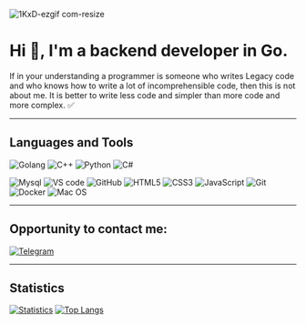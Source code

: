 
![1KxD-ezgif com-resize](https://github.com/user-attachments/assets/2c1837b5-6979-41c1-96b6-dae588054fae)


# Hi :wave:, I'm a backend developer in Go.


If in your understanding a programmer is someone who writes Legacy code and who knows how to write a lot of incomprehensible code, then this is not about me.
It is better to write less code and simpler than more code and more complex. :white_check_mark:

---

## Languages and Tools
![Golang](https://img.shields.io/badge/Golang-00CED1?style=for-the-badge&logo=go&logoColor=00008B)
![C++](https://img.shields.io/badge/C++-000000?style=for-the-badge&logo=C%2b%2b&logoColor=FF0000)
![Python](https://img.shields.io/badge/Python-87CEE0?style=for-the-badge&logo=python&logoColor=FFFF00)
![C#](https://img.shields.io/badge/.NET-5C2D91?style=for-the-badge&logo=.net&logoColor=white")


![Mysql](https://img.shields.io/badge/-MySQL-F29111?style=flat-square&logo=MySQL&logoColor=white)
![VS code](https://img.shields.io/badge/-Visual%20Studio%20Code-23A9F2?style=flat-square&logo=Visual%20Studio%20Code&logoColor=white)
![GitHub](https://img.shields.io/badge/-Github-181717?style=flat-square&logo=GitHub&logoColor=white)
![HTML5](https://img.shields.io/badge/-HTML5-%23E44D27?style=flat-square&logo=html5&logoColor=ffffff)
![CSS3](https://img.shields.io/badge/-CSS3-%231572B6?style=flat-square&logo=css3)
![JavaScript](https://img.shields.io/badge/-JavaScript-%23F7DF1C?style=flat-square&logo=javascript&logoColor=000000&labelColor=%23F7DF1C&color=%23FFCE5A)
![Git](https://img.shields.io/badge/-Git-%23F05032?style=flat-square&logo=git&logoColor=%23ffffff)
![Docker](https://img.shields.io/badge/Docker-0CC1F3?style=flat-square&logo=docker&logoColor=white)
![Mac OS](https://img.shields.io/badge/macOS-000000?style=flat-square&logo=apple&logoColor=white)

---

## Opportunity to contact me:

[![Telegram](https://img.shields.io/badge/Telegram-0F0F0F?style=for-the-badge&logo=telegram&logoColor=00CED1)](https://t.me/artem1ii)

---

## Statistics

[![Statistics](https://github-readme-stats.vercel.app/api?username=ARTEM1ii&count_private=true&show_icons=true&theme=catppuccin_mocha)](https://github.com/anuraghazra/github-readme-stats) 
[![Top Langs](https://github-readme-stats.vercel.app/api/top-langs/?username=ARTEM1ii&count_private=true&layout=donut&theme=catppuccin_mocha)](https://github.com/anuraghazra/github-readme-stats)


